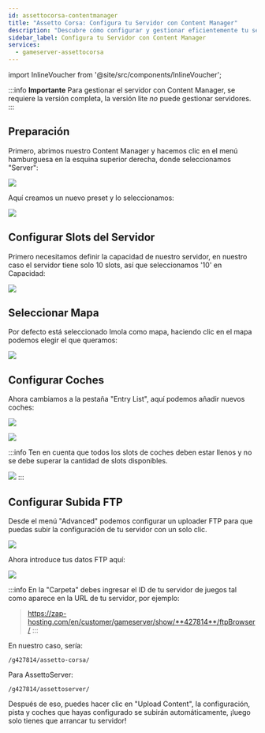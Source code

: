 ```yaml
---
id: assettocorsa-contentmanager
title: "Assetto Corsa: Configura tu Servidor con Content Manager"
description: "Descubre cómo configurar y gestionar eficientemente tu servidor de juegos para un rendimiento óptimo y personalización → Aprende más ahora"
sidebar_label: Configura tu Servidor con Content Manager
services:
  - gameserver-assettocorsa
---
```


import InlineVoucher from '@site/src/components/InlineVoucher';

:::info
**Importante** Para gestionar el servidor con Content Manager, se requiere la versión completa, la versión lite *no* puede gestionar servidores.
:::

<InlineVoucher />


## Preparación

Primero, abrimos nuestro Content Manager y hacemos clic en el menú hamburguesa en la esquina superior derecha, donde seleccionamos "Server":

![](https://screensaver01.zap-hosting.com/index.php/s/LGKdDPSCMCEMEZj/preview)

Aquí creamos un nuevo preset y lo seleccionamos:

![](https://screensaver01.zap-hosting.com/index.php/s/XLTcJkwrAAwB65o/preview)

## Configurar Slots del Servidor

Primero necesitamos definir la capacidad de nuestro servidor, en nuestro caso el servidor tiene solo 10 slots, así que seleccionamos '10' en Capacidad:

![](https://screensaver01.zap-hosting.com/index.php/s/XreNRjbpSJJqEsQ/preview)

## Seleccionar Mapa

Por defecto está seleccionado Imola como mapa, haciendo clic en el mapa podemos elegir el que queramos:

![](https://screensaver01.zap-hosting.com/index.php/s/B87ywSwXHL6qzFD/preview)



## Configurar Coches

Ahora cambiamos a la pestaña "Entry List", aquí podemos añadir nuevos coches:


![](https://screensaver01.zap-hosting.com/index.php/s/bY5Q5WB7nDq7f8q/preview)


![](https://screensaver01.zap-hosting.com/index.php/s/w6oxDfGJifFZbd7/preview)


:::info
Ten en cuenta que todos los slots de coches deben estar llenos y no se debe superar la cantidad de slots disponibles.

![](https://screensaver01.zap-hosting.com/index.php/s/tSZn2QJLzfDx4r9/preview)
:::

## Configurar Subida FTP

Desde el menú "Advanced" podemos configurar un uploader FTP para que puedas subir la configuración de tu servidor con un solo clic.

![](https://screensaver01.zap-hosting.com/index.php/s/7TmdJPGKAbAJnDP/preview)


Ahora introduce tus datos FTP aquí:

![](https://screensaver01.zap-hosting.com/index.php/s/7R9xNeEbDQpF4BD/preview)

:::info
En la "Carpeta" debes ingresar el ID de tu servidor de juegos tal como aparece en la URL de tu servidor, por ejemplo:

> https://zap-hosting.com/en/customer/gameserver/show/**427814**/ftpBrowser/
:::

En nuestro caso, sería:

```
/g427814/assetto-corsa/
```

Para AssettoServer: 

```
/g427814/assettoserver/
```

Después de eso, puedes hacer clic en "Upload Content", la configuración, pista y coches que hayas configurado se subirán automáticamente, ¡luego solo tienes que arrancar tu servidor!

<InlineVoucher />